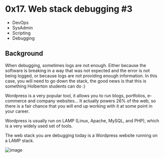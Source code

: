 # 0x17. Web stack debugging #3

- DevOps
- SysAdmin
- Scripting
- Debugging

## Background

When debugging, sometimes logs are not enough. Either because the software is breaking in a way that was not expected and the error is not being logged, or because logs are not providing enough information. In this case, you will need to go down the stack, the good news is that this is something Holberton students can do :)

Wordpress is a very popular tool, it allows you to run blogs, portfolios, e-commerce and company websites… It actually powers 26% of the web, so there is a fair chance that you will end up working with it at some point in your career.

Wordpress is usually run on LAMP (Linux, Apache, MySQL, and PHP), which is a very widely used set of tools.

The web stack you are debugging today is a Wordpress website running on a LAMP stack.

![image](https://s3.amazonaws.com/intranet-projects-files/holbertonschool-sysadmin_devops/293/d42WuBh.png)
